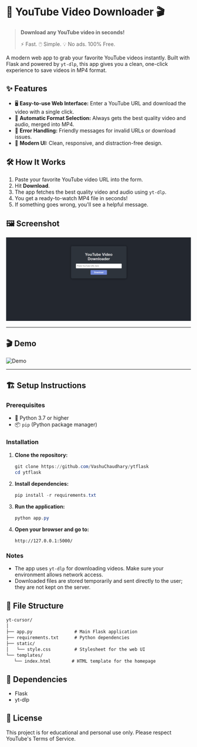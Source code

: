 # 🚀 YouTube Video Downloader 🎬

> **Download any YouTube video in seconds!**
>
> ⚡️ Fast. 🖱️ Simple. 💡 No ads. 100% Free.

A modern web app to grab your favorite YouTube videos instantly. Built with Flask and powered by `yt-dlp`, this app gives you a clean, one-click experience to save videos in MP4 format.

## ✨ Features

- 🖥️ **Easy-to-use Web Interface:** Enter a YouTube URL and download the video with a single click.
- 🎥 **Automatic Format Selection:** Always gets the best quality video and audio, merged into MP4.
- 🚦 **Error Handling:** Friendly messages for invalid URLs or download issues.
- 🎨 **Modern UI:** Clean, responsive, and distraction-free design.

## 🛠️ How It Works

1. Paste your favorite YouTube video URL into the form.
2. Hit **Download**.
3. The app fetches the best quality video and audio using `yt-dlp`.
4. You get a ready-to-watch MP4 file in seconds!
5. If something goes wrong, you'll see a helpful message.

## 🖼️ Screenshot

<!-- Add a screenshot of the app UI below -->

![Screenshot](screenshot.png)

---

## 🎬 Demo

<!-- Optionally, add a GIF or video demo here -->

![Demo](demo.gif)

---

## 🏗️ Setup Instructions

### Prerequisites

- 🐍 Python 3.7 or higher
- 📦 `pip` (Python package manager)

### Installation

1. **Clone the repository:**

   ```powershell
   git clone https://github.com/VashuChaudhary/ytflask
   cd ytflask
   ```

2. **Install dependencies:**

   ```powershell
   pip install -r requirements.txt
   ```

3. **Run the application:**

   ```powershell
   python app.py
   ```

4. **Open your browser and go to:**
   ```
   http://127.0.0.1:5000/
   ```

### Notes

- The app uses `yt-dlp` for downloading videos. Make sure your environment allows network access.
- Downloaded files are stored temporarily and sent directly to the user; they are not kept on the server.

## 📁 File Structure

```
yt-cursor/
│
├── app.py                # Main Flask application
├── requirements.txt      # Python dependencies
├── static/
│   └── style.css         # Stylesheet for the web UI
└── templates/
   └── index.html        # HTML template for the homepage
```

## 🧩 Dependencies

- Flask
- yt-dlp

## 📜 License

This project is for educational and personal use only. Please respect YouTube's Terms of Service.
